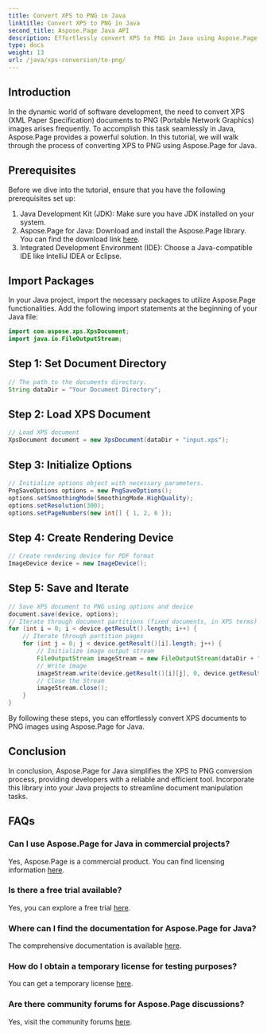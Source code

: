 ```yaml
---
title: Convert XPS to PNG in Java
linktitle: Convert XPS to PNG in Java
second_title: Aspose.Page Java API
description: Effortlessly convert XPS to PNG in Java using Aspose.Page. Streamline document tasks with this reliable and developer-friendly solution.
type: docs
weight: 13
url: /java/xps-conversion/to-png/
---
```

## Introduction
In the dynamic world of software development, the need to convert XPS (XML Paper Specification) documents to PNG (Portable Network Graphics) images arises frequently. To accomplish this task seamlessly in Java, Aspose.Page provides a powerful solution. In this tutorial, we will walk through the process of converting XPS to PNG using Aspose.Page for Java.
## Prerequisites
Before we dive into the tutorial, ensure that you have the following prerequisites set up:
1. Java Development Kit (JDK): Make sure you have JDK installed on your system.
2. Aspose.Page for Java: Download and install the Aspose.Page library. You can find the download link [here](https://releases.aspose.com/page/java/).
3. Integrated Development Environment (IDE): Choose a Java-compatible IDE like IntelliJ IDEA or Eclipse.
## Import Packages
In your Java project, import the necessary packages to utilize Aspose.Page functionalities. Add the following import statements at the beginning of your Java file:
```java
import com.aspose.xps.XpsDocument;
import java.io.FileOutputStream;
```
## Step 1: Set Document Directory
```java
// The path to the documents directory.
String dataDir = "Your Document Directory";
```
## Step 2: Load XPS Document
```java
// Load XPS document
XpsDocument document = new XpsDocument(dataDir + "input.xps");
```
## Step 3: Initialize Options
```java
// Initialize options object with necessary parameters.
PngSaveOptions options = new PngSaveOptions();
options.setSmoothingMode(SmoothingMode.HighQuality);
options.setResolution(300);
options.setPageNumbers(new int[] { 1, 2, 6 });
```
## Step 4: Create Rendering Device
```java
// Create rendering device for PDF format
ImageDevice device = new ImageDevice();
```
## Step 5: Save and Iterate
```java
// Save XPS document to PNG using options and device
document.save(device, options);
// Iterate through document partitions (fixed documents, in XPS terms)
for (int i = 0; i < device.getResult().length; i++) {
    // Iterate through partition pages
    for (int j = 0; j < device.getResult()[i].length; j++) {
        // Initialize image output stream
        FileOutputStream imageStream = new FileOutputStream(dataDir + "XPStoPNG" + "_" + (i + 1) + "_" + (j + 1) + ".png");
        // Write image
        imageStream.write(device.getResult()[i][j], 0, device.getResult()[i][j].length);
        // Close the Stream
        imageStream.close();
    }
}
```
By following these steps, you can effortlessly convert XPS documents to PNG images using Aspose.Page for Java.
## Conclusion
In conclusion, Aspose.Page for Java simplifies the XPS to PNG conversion process, providing developers with a reliable and efficient tool. Incorporate this library into your Java projects to streamline document manipulation tasks.
## FAQs
### Can I use Aspose.Page for Java in commercial projects?
Yes, Aspose.Page is a commercial product. You can find licensing information [here](https://purchase.aspose.com/buy).
### Is there a free trial available?
Yes, you can explore a free trial [here](https://releases.aspose.com/).
### Where can I find the documentation for Aspose.Page for Java?
The comprehensive documentation is available [here](https://reference.aspose.com/page/java/).
### How do I obtain a temporary license for testing purposes?
You can get a temporary license [here](https://purchase.aspose.com/temporary-license/).
### Are there community forums for Aspose.Page discussions?
Yes, visit the community forums [here](https://forum.aspose.com/c/page/39).
